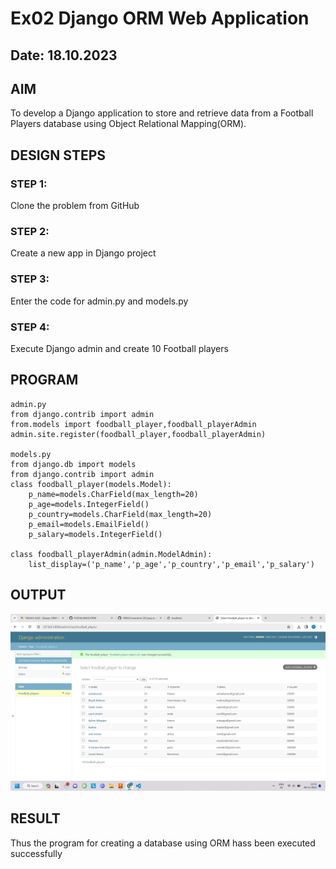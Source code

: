 # Ex02 Django ORM Web Application
## Date: 18.10.2023

## AIM
To develop a Django application to store and retrieve data from a Football Players database using Object Relational Mapping(ORM).

## DESIGN STEPS

### STEP 1:
Clone the problem from GitHub

### STEP 2:
Create a new app in Django project

### STEP 3:
Enter the code for admin.py and models.py

### STEP 4:
Execute Django admin and create 10 Football players

## PROGRAM
```
admin.py
from django.contrib import admin
from.models import foodball_player,foodball_playerAdmin
admin.site.register(foodball_player,foodball_playerAdmin)

models.py
from django.db import models
from django.contrib import admin 
class foodball_player(models.Model):
    p_name=models.CharField(max_length=20)
    p_age=models.IntegerField()
    p_country=models.CharField(max_length=20)
    p_email=models.EmailField()
    p_salary=models.IntegerField()

class foodball_playerAdmin(admin.ModelAdmin):
    list_display=('p_name','p_age','p_country','p_email','p_salary')
```



## OUTPUT

![Alt text](<Screenshot (38).png>)

## RESULT
Thus the program for creating a database using ORM hass been executed successfully
